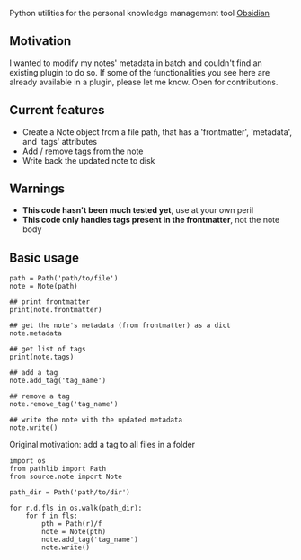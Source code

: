 Python utilities for the personal knowledge management tool [Obsidian](https://obsidian.md/)


## Motivation

I wanted to modify my notes' metadata in batch and couldn't find an existing plugin to do so.
If some of the functionalities you see here are already available in a plugin, please let me know.
Open for contributions.

## Current features

* Create a Note object from a file path, that has a 'frontmatter', 'metadata', and 'tags' attributes
* Add / remove tags from the note
* Write back the updated note to disk

## Warnings

* **This code hasn't been much tested yet**, use at your own peril
* **This code only handles tags present in the frontmatter**, not the note body

## Basic usage


```{python}
path = Path('path/to/file')
note = Note(path)

## print frontmatter
print(note.frontmatter)

## get the note's metadata (from frontmatter) as a dict
note.metadata

## get list of tags
print(note.tags)

## add a tag
note.add_tag('tag_name')

## remove a tag
note.remove_tag('tag_name')

## write the note with the updated metadata
note.write()
```

Original motivation: add a tag to all files in a folder

```{python}
import os
from pathlib import Path
from source.note import Note

path_dir = Path('path/to/dir')

for r,d,fls in os.walk(path_dir):
    for f in fls:
        pth = Path(r)/f
        note = Note(pth)
        note.add_tag('tag_name')
        note.write()
```
